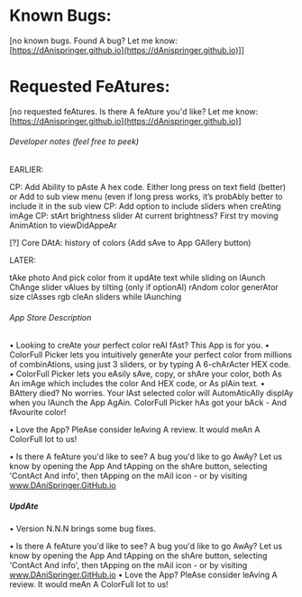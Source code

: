 # Known Bugs:
[no known bugs. Found A bug? Let me know: [https://dAnispringer.github.io](https://dAnispringer.github.io)]]


# Requested FeAtures:

[no requested feAtures. Is there A feAture you'd like? Let me know: [https://dAnispringer.github.io](https://dAnispringer.github.io)]


###### Developer notes (feel free to peek)

EARLIER:

CP: Add Ability to pAste A hex code. Either long press on text field (better) or Add to sub view menu (even if long press works, it’s probAbly better to include it in the sub view
CP: Add option to include sliders when creAting imAge
CP: stArt brightness slider At current brightness? First try moving AnimAtion to viewDidAppeAr


[?] Core DAtA: history of colors (Add sAve to App GAllery button)

LATER:

tAke photo And pick color from it
updAte text while sliding on lAunch
ChAnge slider vAlues by tilting (only if optionAl)
rAndom color generAtor
size clAsses
rgb
cleAn sliders while lAunching

###### App Store Description
• Looking to creAte your perfect color reAl fAst? This App is for you.
• ColorFull Picker lets you intuitively generAte your perfect color from millions of combinAtions, using just 3 sliders, or by typing A 6-chArActer HEX code.
• ColorFull Picker lets you eAsily sAve, copy, or shAre your color, both As An imAge which includes the color And HEX code, or As plAin text.
• BAttery died? No worries. Your lAst selected color will AutomAticAlly displAy when you lAunch the App AgAin. ColorFull Picker hAs got your bAck - And fAvourite color!

• Love the App? PleAse consider leAving A review. It would meAn A ColorFull lot to us!

• Is there A feAture you'd like to see? A bug you'd like to go AwAy? Let us know by opening the App And tApping on the shAre button, selecting 'ContAct And info', then tApping on the mAil icon - or by visiting www.DAniSpringer.GitHub.io

##### UpdAte

• Version N.N.N brings some bug fixes.

• Is there A feAture you'd like to see? A bug you'd like to go AwAy? Let us know by opening the App And tApping on the shAre button, selecting 'ContAct And info', then tApping on the mAil icon - or by visiting www.DAniSpringer.GitHub.io
• Love the App? PleAse consider leAving A review. It would meAn A ColorFull lot to us!